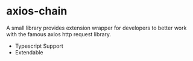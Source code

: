 # axios-chain

A small library provides extension wrapper for developers to better work with the famous axios http request library.

- Typescript Support
- Extendable